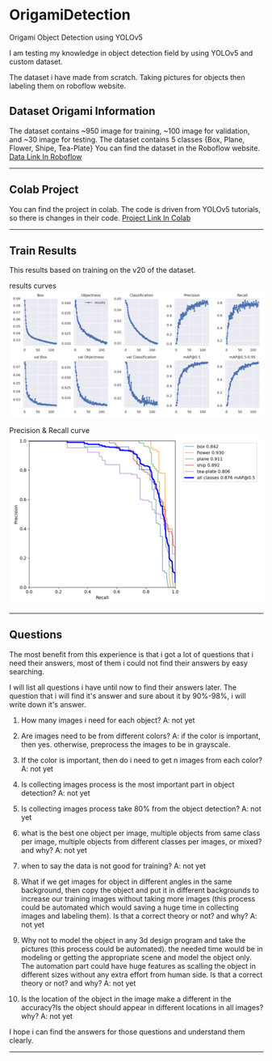# OrigamiDetection
Origami Object Detection using YOLOv5

I am testing my knowledge in object detection field by using YOLOv5 and custom dataset.

The dataset i have made from scratch. Taking pictures for objects then labeling them on roboflow website.


## Dataset Origami Information

The dataset contains ~950 image for training, ~100 image for validation, and ~30 image for testing.
The dataset contains 5 classes {Box, Plane, Flower, Shipe, Tea-Plate}
You can find the dataset in the Roboflow website. [Data Link In Roboflow](https://universe.roboflow.com/alielgamal9/origami)

------------------------------------------------------------------------------------------------------------------------------------------------------

## Colab Project

You can find the project in colab. The code is driven from YOLOv5 tutorials, so there is changes in their code.
[Project Link In Colab](https://colab.research.google.com/drive/1FgM3Hl_pesJCg9IHClFJdkDSfQdBG5ZD?usp=sharing)

------------------------------------------------------------------------------------------------------------------------------------------------------

## Train Results

This results based on training on the v20 of the dataset.

results curves
![results.png](https://github.com/AliElgamel9/OrigamiDetection/blob/master/train/yolov5s_results/results.png)

Precision & Recall curve
![PR-curve.png](https://github.com/AliElgamel9/OrigamiDetection/blob/master/train/yolov5s_results/PR_curve.png)

------------------------------------------------------------------------------------------------------------------------------------------------------

## Questions

The most benefit from this experience is that i got a lot of questions that i need their answers, most of them i could not find their answers by easy searching.

I will list all questions i have until now to find their answers later. The question that i will find it's answer and sure about it by 90%-98%, i will write down it's answer.

1. How many images i need for each object?
  A: not yet

2. Are images need to be from different colors?
  A: if the color is important, then yes. otherwise, preprocess the images to be in grayscale.

3. If the color is important, then do i need to get n images from each color?
  A: not yet

4. Is collecting images process is the most important part in object detection?
  A: not yet

5. Is collecting images process take 80% from the object detection?
  A: not yet

6. what is the best one object per image, multiple objects from same class per image, multiple objects from different classes per images, or mixed? and why?
  A: not yet

7. when to say the data is not good for training?
  A: not yet

8. What if we get images for object in different angles in the same background, then copy the object and put it in different backgrounds to increase our training images without taking more images (this process could be automated which would saving a huge time in collecting images and labeling them). Is that a correct theory or not? and why?
  A: not yet

9. Why not to model the object in any 3d design program and take the pictures (this process could be automated). the needed time would be in modeling or getting the appropriate scene and model the object only. The automation part could have huge features as scalling the object in different sizes without any extra effort from human side. Is that a correct theory or not? and why?
  A: not yet

10. Is the location of the object in the image make a different in the accuracy?Is the object should appear in different locations in all images?why?
  A: not yet
  
I hope i can find the answers for those questions and understand them clearly.

------------------------------------------------------------------------------------------------------------------------------------------------------
